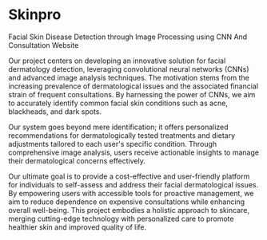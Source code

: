 # Skinpro
Facial Skin Disease Detection through Image Processing using CNN And Consultation Website

Our project centers on developing an innovative solution for facial dermatology detection, leveraging convolutional neural networks (CNNs) and advanced image analysis techniques. The motivation stems from the increasing prevalence of dermatological issues and the associated financial strain of frequent consultations. By harnessing the power of CNNs, we aim to accurately identify common facial skin conditions such as acne, blackheads, and dark spots.

Our system goes beyond mere identification; it offers personalized recommendations for dermatologically tested treatments and dietary adjustments tailored to each user's specific condition. Through comprehensive image analysis, users receive actionable insights to manage their dermatological concerns effectively.

Our ultimate goal is to provide a cost-effective and user-friendly platform for individuals to self-assess and address their facial dermatological issues. By empowering users with accessible tools for proactive management, we aim to reduce dependence on expensive consultations while enhancing overall well-being. This project embodies a holistic approach to skincare, merging cutting-edge technology with personalized care to promote healthier skin and improved quality of life.
